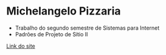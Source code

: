 # Michelangelo Pizzaria

- Trabalho do segundo semestre de Sistemas para Internet
- Padrões de Projeto de Sítio II

[Link do site](https://michelangelopizzaria.netlify.app)
